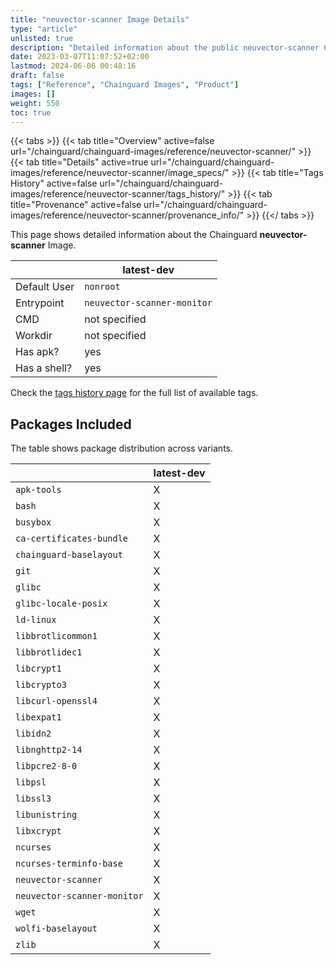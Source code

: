 ```yaml
---
title: "neuvector-scanner Image Details"
type: "article"
unlisted: true
description: "Detailed information about the public neuvector-scanner Chainguard Image."
date: 2023-03-07T11:07:52+02:00
lastmod: 2024-06-06 00:48:16
draft: false
tags: ["Reference", "Chainguard Images", "Product"]
images: []
weight: 550
toc: true
---
```


{{< tabs >}}
{{< tab title="Overview" active=false url="/chainguard/chainguard-images/reference/neuvector-scanner/" >}}
{{< tab title="Details" active=true url="/chainguard/chainguard-images/reference/neuvector-scanner/image_specs/" >}}
{{< tab title="Tags History" active=false url="/chainguard/chainguard-images/reference/neuvector-scanner/tags_history/" >}}
{{< tab title="Provenance" active=false url="/chainguard/chainguard-images/reference/neuvector-scanner/provenance_info/" >}}
{{</ tabs >}}

This page shows detailed information about the Chainguard **neuvector-scanner** Image.

|              | latest-dev                  |
|--------------|-----------------------------|
| Default User | `nonroot`                   |
| Entrypoint   | `neuvector-scanner-monitor` |
| CMD          | not specified               |
| Workdir      | not specified               |
| Has apk?     | yes                         |
| Has a shell? | yes                         |

Check the [tags history page](/chainguard/chainguard-images/reference/neuvector-scanner/tags_history/) for the full list of available tags.

## Packages Included
The table shows package distribution across variants.

|                             | latest-dev |
|-----------------------------|------------|
| `apk-tools`                 | X          |
| `bash`                      | X          |
| `busybox`                   | X          |
| `ca-certificates-bundle`    | X          |
| `chainguard-baselayout`     | X          |
| `git`                       | X          |
| `glibc`                     | X          |
| `glibc-locale-posix`        | X          |
| `ld-linux`                  | X          |
| `libbrotlicommon1`          | X          |
| `libbrotlidec1`             | X          |
| `libcrypt1`                 | X          |
| `libcrypto3`                | X          |
| `libcurl-openssl4`          | X          |
| `libexpat1`                 | X          |
| `libidn2`                   | X          |
| `libnghttp2-14`             | X          |
| `libpcre2-8-0`              | X          |
| `libpsl`                    | X          |
| `libssl3`                   | X          |
| `libunistring`              | X          |
| `libxcrypt`                 | X          |
| `ncurses`                   | X          |
| `ncurses-terminfo-base`     | X          |
| `neuvector-scanner`         | X          |
| `neuvector-scanner-monitor` | X          |
| `wget`                      | X          |
| `wolfi-baselayout`          | X          |
| `zlib`                      | X          |

